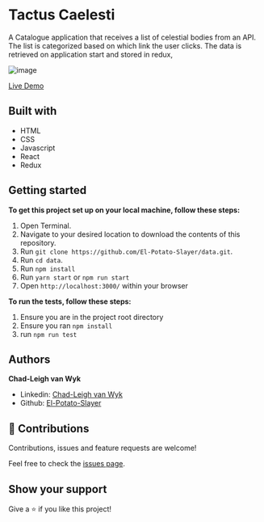 # Tactus Caelesti
A Catalogue application that receives a list of celestial bodies from an API. The list is categorized based on which link the user clicks. The data is retrieved on application start and stored in redux,

![image](https://user-images.githubusercontent.com/43865875/129144340-d9806999-9cf3-4b51-a8f1-e731c942e928.png)

[Live Demo](https://data-ten.vercel.app/)

## Built with
- HTML
- CSS
- Javascript
- React
- Redux

## Getting started

**To get this project set up on your local machine, follow these steps:**

1. Open Terminal.
2. Navigate to your desired location to download the contents of this repository.
3. Run `git clone https://github.com/El-Potato-Slayer/data.git`.
4. Run `cd data`.
5. Run `npm install`
6. Run `yarn start` or `npm run start`
7. Open `http://localhost:3000/` within your browser

**To run the tests, follow these steps:**
1. Ensure you are in the project root directory
2. Ensure you ran `npm install`
3. run `npm run test`

## Authors

**Chad-Leigh van Wyk**
- Linkedin: [Chad-Leigh van Wyk](https://www.linkedin.com/in/chad-leigh-van-wyk/ )
- Github: [El-Potato-Slayer](https://github.com/El-Potato-Slayer)


## 🤝 Contributions

Contributions, issues and feature requests are welcome!

Feel free to check the [issues page](https://github.com/El-Potato-Slayer/data/issues).


## Show your support

Give a ⭐️ if you like this project!
